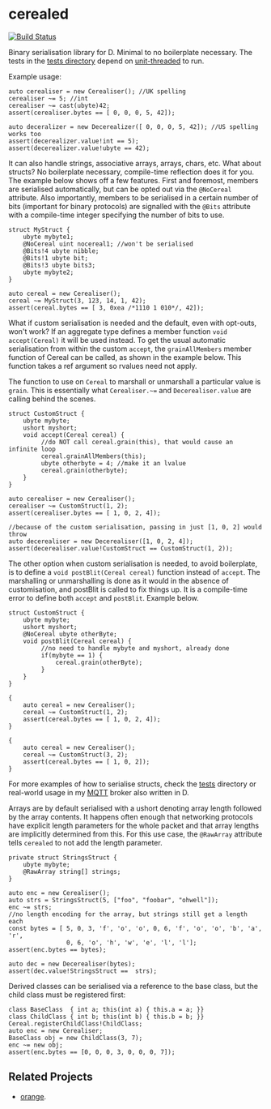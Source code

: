 cerealed
=============
[![Build Status](https://travis-ci.org/atilaneves/cerealed.png?branch=master)](https://travis-ci.org/atilaneves/cerealed)

Binary serialisation library for D. Minimal to no boilerplate necessary.
The tests in the [tests directory](tests) depend on
[unit-threaded](https://github.com/atilaneves/unit-threaded) to run.

Example usage:

    auto cerealiser = new Cerealiser(); //UK spelling
    cerealiser ~= 5; //int
    cerealiser ~= cast(ubyte)42;
    assert(cerealiser.bytes == [ 0, 0, 0, 5, 42]);

    auto deceralizer = new Decerealizer([ 0, 0, 0, 5, 42]); //US spelling works too
    assert(decerealizer.value!int == 5);
    assert(decerealizer.value!ubyte == 42);

It can also handle strings, associative arrays, arrays, chars, etc.
What about structs? No boilerplate necessary, compile-time reflection does it for you.
The example below shows off a few features. First and foremost, members are serialised
automatically, but can be opted out via the `@NoCereal` attribute. Also importantly,
members to be serialised in a certain number of bits (important for binary protocols)
are signalled with the `@Bits` attribute with a compile-time integer specifying the
number of bits to use.

    struct MyStruct {
        ubyte mybyte1;
        @NoCereal uint nocereal1; //won't be serialised
        @Bits!4 ubyte nibble;
        @Bits!1 ubyte bit;
        @Bits!3 ubyte bits3;
        ubyte mybyte2;
    }

    auto cereal = new Cerealiser();
    cereal ~= MyStruct(3, 123, 14, 1, 42);
    assert(cereal.bytes == [ 3, 0xea /*1110 1 010*/, 42]);

What if custom serialisation is needed and the default, even with opt-outs, won't work?
If an aggregate type defines a member function `void accept(Cereal)` it will be used
instead. To get the usual automatic serialisation from within the custom `accept`,
the `grainAllMembers` member function of Cereal can be called, as shown in the
example below. This function takes a ref argument so rvalues need not apply.

The function to use on `Cereal` to marshall or unmarshall a particular value is `grain`.
This is essentially what `Cerealiser.~=` and `Decerealiser.value` are calling behind
the scenes.

    struct CustomStruct {
        ubyte mybyte;
        ushort myshort;
        void accept(Cereal cereal) {
             //do NOT call cereal.grain(this), that would cause an infinite loop
             cereal.grainAllMembers(this);
             ubyte otherbyte = 4; //make it an lvalue
             cereal.grain(otherbyte);
        }
    }

    auto cerealiser = new Cerealiser();
    cerealiser ~= CustomStruct(1, 2);
    assert(cerealiser.bytes == [ 1, 0, 2, 4]);

    //because of the custom serialisation, passing in just [1, 0, 2] would throw
    auto decerealiser = new Decerealiser([1, 0, 2, 4]);
    assert(decerealiser.value!CustomStruct == CustomStruct(1, 2));


The other option when custom serialisation is needed, to avoid boilerplate, is to
define a `void postBlit(Cereal cereal)` function instead of `accept`. The
marshalling or unmarshalling is done as it would in the absence of customisation,
and postBlit is called to fix things up. It is a compile-time error to
define both `accept` and `postBlit`. Example below.

    struct CustomStruct {
        ubyte mybyte;
        ushort myshort;
        @NoCereal ubyte otherByte;
        void postBlit(Cereal cereal) {
             //no need to handle mybyte and myshort, already done
             if(mybyte == 1) {
                 cereal.grain(otherByte);
             }
        }
    }

    {
        auto cereal = new Cerealiser();
        cereal ~= CustomStruct(1, 2);
        assert(cereal.bytes == [ 1, 0, 2, 4]);
    }

    {
        auto cereal = new Cerealiser();
        cereal ~= CustomStruct(3, 2);
        assert(cereal.bytes == [ 1, 0, 2]);
    }

For more examples of how to serialise structs, check the [tests](tests) directory
or real-world usage in my [MQTT](https://github.com/atilaneves/mqtt) broker
also written in D.

Arrays are by default serialised with a ushort denoting array length followed
by the array contents. It happens often enough that networking protocols
have explicit length parameters for the whole packet and that array lengths
are implicitly determined from this. For this use case, the `@RawArray`
attribute tells `cerealed` to not add the length parameter.

    private struct StringsStruct {
        ubyte mybyte;
        @RawArray string[] strings;
    }

    auto enc = new Cerealiser();
    auto strs = StringsStruct(5, ["foo", "foobar", "ohwell"]);
    enc ~= strs;
    //no length encoding for the array, but strings still get a length each
    const bytes = [ 5, 0, 3, 'f', 'o', 'o', 0, 6, 'f', 'o', 'o', 'b', 'a', 'r',
                    0, 6, 'o', 'h', 'w', 'e', 'l', 'l'];
    assert(enc.bytes == bytes);

    auto dec = new Decerealiser(bytes);
    assert(dec.value!StringsStruct ==  strs);

Derived classes can be serialised via a reference to the base class, but the
child class must be registered first:

    class BaseClass  { int a; this(int a) { this.a = a; }}
    class ChildClass { int b; this(int b) { this.b = b; }}
    Cereal.registerChildClass!ChildClass;
    auto enc = new Cerealiser;
    BaseClass obj = new ChildClass(3, 7);
    enc ~= new obj;
    assert(enc.bytes == [0, 0, 0, 3, 0, 0, 0, 7]);


Related Projects
----------------
- [orange](https://github.com/jacob-carlborg/orange).
